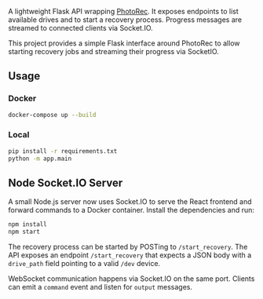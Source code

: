 A lightweight Flask API wrapping [PhotoRec](https://www.cgsecurity.org/). It exposes endpoints to list available drives and to start a recovery process. Progress messages are streamed to connected clients via Socket.IO.

This project provides a simple Flask interface around PhotoRec to allow
starting recovery jobs and streaming their progress via SocketIO.


## Usage

### Docker

```bash
docker-compose up --build
```

### Local

```bash
pip install -r requirements.txt
python -m app.main
```

## Node Socket.IO Server

A small Node.js server now uses Socket.IO to serve the React frontend and forward commands to a Docker container. Install the dependencies and run:

```bash
npm install
npm start
```
The recovery process can be started by POSTing to `/start_recovery`.
The API exposes an endpoint `/start_recovery` that expects a JSON body
with a `drive_path` field pointing to a valid `/dev` device.

WebSocket communication happens via Socket.IO on the same port. Clients
can emit a `command` event and listen for `output` messages.

